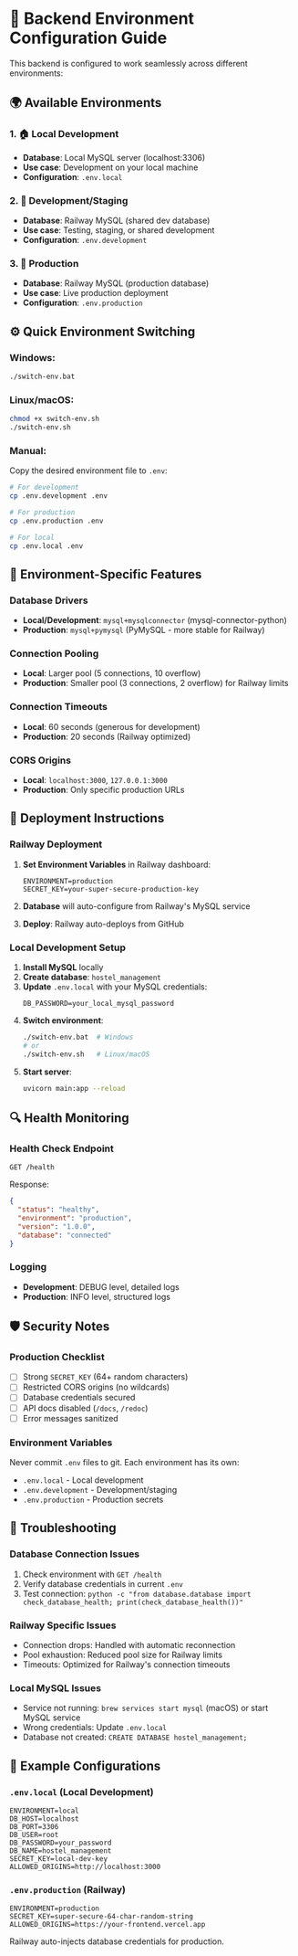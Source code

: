 # 🏢 Backend Environment Configuration Guide

This backend is configured to work seamlessly across different environments:

## 🌍 Available Environments

### 1. 🏠 Local Development
- **Database**: Local MySQL server (localhost:3306)
- **Use case**: Development on your local machine
- **Configuration**: `.env.local`

### 2. 🚧 Development/Staging  
- **Database**: Railway MySQL (shared dev database)
- **Use case**: Testing, staging, or shared development
- **Configuration**: `.env.development`

### 3. 🚀 Production
- **Database**: Railway MySQL (production database) 
- **Use case**: Live production deployment
- **Configuration**: `.env.production`

## ⚙️ Quick Environment Switching

### Windows:
```bash
./switch-env.bat
```

### Linux/macOS:
```bash
chmod +x switch-env.sh
./switch-env.sh
```

### Manual:
Copy the desired environment file to `.env`:
```bash
# For development
cp .env.development .env

# For production  
cp .env.production .env

# For local
cp .env.local .env
```

## 🔧 Environment-Specific Features

### Database Drivers
- **Local/Development**: `mysql+mysqlconnector` (mysql-connector-python)
- **Production**: `mysql+pymysql` (PyMySQL - more stable for Railway)

### Connection Pooling
- **Local**: Larger pool (5 connections, 10 overflow)
- **Production**: Smaller pool (3 connections, 2 overflow) for Railway limits

### Connection Timeouts
- **Local**: 60 seconds (generous for development)
- **Production**: 20 seconds (Railway optimized)

### CORS Origins
- **Local**: `localhost:3000`, `127.0.0.1:3000`
- **Production**: Only specific production URLs

## 🚀 Deployment Instructions

### Railway Deployment

1. **Set Environment Variables** in Railway dashboard:
   ```
   ENVIRONMENT=production
   SECRET_KEY=your-super-secure-production-key
   ```

2. **Database** will auto-configure from Railway's MySQL service

3. **Deploy**: Railway auto-deploys from GitHub

### Local Development Setup

1. **Install MySQL** locally
2. **Create database**: `hostel_management`
3. **Update** `.env.local` with your MySQL credentials:
   ```env
   DB_PASSWORD=your_local_mysql_password
   ```
4. **Switch environment**:
   ```bash
   ./switch-env.bat  # Windows
   # or
   ./switch-env.sh   # Linux/macOS
   ```
5. **Start server**:
   ```bash
   uvicorn main:app --reload
   ```

## 🔍 Health Monitoring

### Health Check Endpoint
```
GET /health
```

Response:
```json
{
  "status": "healthy",
  "environment": "production", 
  "version": "1.0.0",
  "database": "connected"
}
```

### Logging
- **Development**: DEBUG level, detailed logs
- **Production**: INFO level, structured logs

## 🛡️ Security Notes

### Production Checklist
- [ ] Strong `SECRET_KEY` (64+ random characters)
- [ ] Restricted CORS origins (no wildcards)
- [ ] Database credentials secured
- [ ] API docs disabled (`/docs`, `/redoc`)
- [ ] Error messages sanitized

### Environment Variables
Never commit `.env` files to git. Each environment has its own:
- `.env.local` - Local development
- `.env.development` - Development/staging  
- `.env.production` - Production secrets

## 🐛 Troubleshooting

### Database Connection Issues
1. Check environment with `GET /health`
2. Verify database credentials in current `.env`
3. Test connection: `python -c "from database.database import check_database_health; print(check_database_health())"`

### Railway Specific Issues
- Connection drops: Handled with automatic reconnection
- Pool exhaustion: Reduced pool size for Railway limits
- Timeouts: Optimized for Railway's connection timeouts

### Local MySQL Issues
- Service not running: `brew services start mysql` (macOS) or start MySQL service
- Wrong credentials: Update `.env.local`
- Database not created: `CREATE DATABASE hostel_management;`

## 📝 Example Configurations

### `.env.local` (Local Development)
```env
ENVIRONMENT=local
DB_HOST=localhost
DB_PORT=3306
DB_USER=root
DB_PASSWORD=your_password
DB_NAME=hostel_management
SECRET_KEY=local-dev-key
ALLOWED_ORIGINS=http://localhost:3000
```

### `.env.production` (Railway)
```env
ENVIRONMENT=production
SECRET_KEY=super-secure-64-char-random-string
ALLOWED_ORIGINS=https://your-frontend.vercel.app
```

Railway auto-injects database credentials for production.
